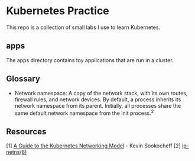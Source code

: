 # Kubernetes Practice
This repo is a collection of small labs I use to learn Kubernetes.

## apps
The apps directory contains toy applications that are run in a cluster.

## Glossary
* Network namespace: A copy of the network stack, with its own routes, firewall rules, and network devices. By default, a process inherits its network namespace from its parent. Initially, all processes share the same default network namespace from the init process.<sup>2</sup>

## Resources
[1] [A Guide to the Kubernetes Networking Model](https://sookocheff.com/post/kubernetes/understanding-kubernetes-networking-model/) - Kevin Sookocheff
[2] [ip-netns(8)](https://man7.org/linux/man-pages/man8/ip-netns.8.html)